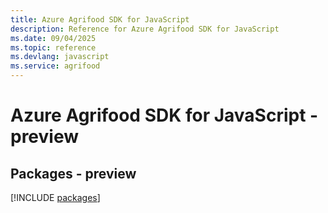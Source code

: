 ```yaml
---
title: Azure Agrifood SDK for JavaScript
description: Reference for Azure Agrifood SDK for JavaScript
ms.date: 09/04/2025
ms.topic: reference
ms.devlang: javascript
ms.service: agrifood
---
```

# Azure Agrifood SDK for JavaScript - preview
## Packages - preview
[!INCLUDE [packages](agrifood-index.md)]